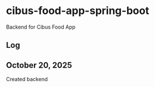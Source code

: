 # cibus-food-app-spring-boot

Backend for Cibus Food App

## Log

## October 20, 2025

Created backend
